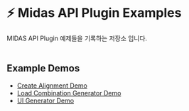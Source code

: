 # :zap: Midas API Plugin Examples
MIDAS API Plugin 예제들을 기록하는 저장소 입니다.
<br /><br />

## Example Demos
- [Create Alignment Demo](https://kh1012.github.io/sproj-examples/create-alignment)
- [Load Combination Generator Demo](https://kh1012.github.io/sproj-examples/load-combination-generator)
- [UI Generator Demo](https://kh1012.github.io/sproj-examples/ui-generator)
